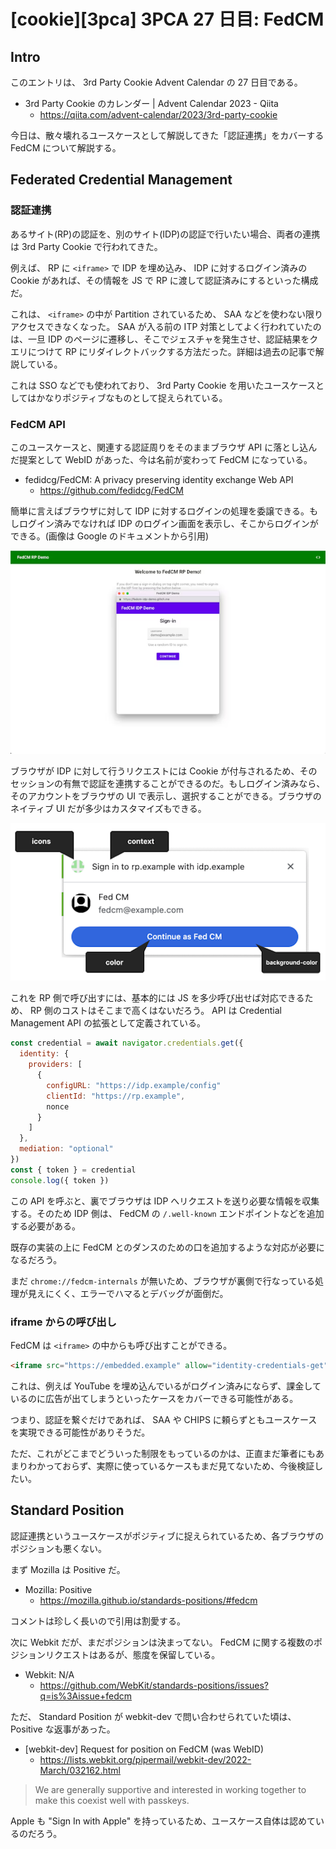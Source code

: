 # [cookie][3pca] 3PCA 27 日目: FedCM

## Intro

このエントリは、 3rd Party Cookie Advent Calendar の 27 日目である。

- 3rd Party Cookie のカレンダー | Advent Calendar 2023 - Qiita
  - https://qiita.com/advent-calendar/2023/3rd-party-cookie

今日は、散々壊れるユースケースとして解説してきた「認証連携」をカバーする FedCM について解説する。


## Federated Credential Management

### 認証連携

あるサイト(RP)の認証を、別のサイト(IDP)の認証で行いたい場合、両者の連携は 3rd Party Cookie で行われてきた。

例えば、 RP に `<iframe>` で IDP を埋め込み、 IDP に対するログイン済みの Cookie があれば、その情報を JS で RP に渡して認証済みにするといった構成だ。

これは、 `<iframe>` の中が Partition されているため、 SAA などを使わない限りアクセスできなくなった。 SAA が入る前の ITP 対策としてよく行われていたのは、一旦 IDP のページに遷移し、そこでジェスチャを発生させ、認証結果をクエリにつけて RP にリダイレクトバックする方法だった。詳細は過去の記事で解説している。

これは SSO などでも使われており、 3rd Party Cookie を用いたユースケースとしてはかなりポジティブなものとして捉えられている。


### FedCM API

このユースケースと、関連する認証周りをそのままブラウザ API に落とし込んだ提案として WebID があった、今は名前が変わって FedCM になっている。

- fedidcg/FedCM: A privacy preserving identity exchange Web API
  - https://github.com/fedidcg/FedCM

簡単に言えばブラウザに対して IDP に対するログインの処理を委譲できる。もしログイン済みでなければ IDP のログイン画面を表示し、そこからログインができる。(画像は Google のドキュメントから引用)

![fedcm-login-popup](fedcm-login-popup.png#650x419)

ブラウザが IDP に対して行うリクエストには Cookie が付与されるため、そのセッションの有無で認証を連携することができるのだ。もしログイン済みなら、そのアカウントをブラウザの UI で表示し、選択することができる。ブラウザのネイティブ UI だが多少はカスタマイズもできる。

![FedCM Account Chooser](fedcm-account-chooser.png#974x488)

これを RP 側で呼び出すには、基本的には JS を多少呼び出せば対応できるため、 RP 側のコストはそこまで高くはないだろう。 API は Credential Management API の拡張として定義されている。

```js
const credential = await navigator.credentials.get({
  identity: {
    providers: [
      {
        configURL: "https://idp.example/config"
        clientId: "https://rp.example",
        nonce
      }
    ]
  },
  mediation: "optional"
})
const { token } = credential
console.log({ token })
```

この API を呼ぶと、裏でブラウザは IDP へリクエストを送り必要な情報を収集する。そのため IDP 側は、 FedCM の `/.well-known` エンドポイントなどを追加する必要がある。

既存の実装の上に FedCM とのダンスのための口を追加するような対応が必要になるだろう。

まだ `chrome://fedcm-internals` が無いため、ブラウザが裏側で行なっている処理が見えにくく、エラーでハマるとデバッグが面倒だ。


### iframe からの呼び出し

FedCM は `<iframe>` の中からも呼び出すことができる。

```html
<iframe src="https://embedded.example" allow="identity-credentials-get"></iframe>
```

これは、例えば YouTube を埋め込んでいるがログイン済みにならず、課金しているのに広告が出てしまうといったケースをカバーできる可能性がある。

つまり、認証を繋ぐだけであれば、 SAA や CHIPS に頼らずともユースケースを実現できる可能性がありそうだ。

ただ、これがどこまでどういった制限をもっているのかは、正直まだ筆者にもあまりわかっておらず、実際に使っているケースもまだ見てないため、今後検証したい。


## Standard Position

認証連携というユースケースがポジティブに捉えられているため、各ブラウザのポジションも悪くない。

まず Mozilla は Positive だ。

- Mozilla: Positive
  - https://mozilla.github.io/standards-positions/#fedcm

コメントは珍しく長いので引用は割愛する。

次に Webkit だが、まだポジションは決まってない。 FedCM に関する複数のポジションリクエストはあるが、態度を保留している。

- Webkit: N/A
  - https://github.com/WebKit/standards-positions/issues?q=is%3Aissue+fedcm

ただ、 Standard Position が webkit-dev で問い合わせられていた頃は、 Positive な返事があった。

- [webkit-dev] Request for position on FedCM (was WebID)
  - https://lists.webkit.org/pipermail/webkit-dev/2022-March/032162.html

> We are generally supportive and interested in working together to make this coexist well with passkeys.

Apple も "Sign In with Apple" を持っているため、ユースケース自体は認めているのだろう。